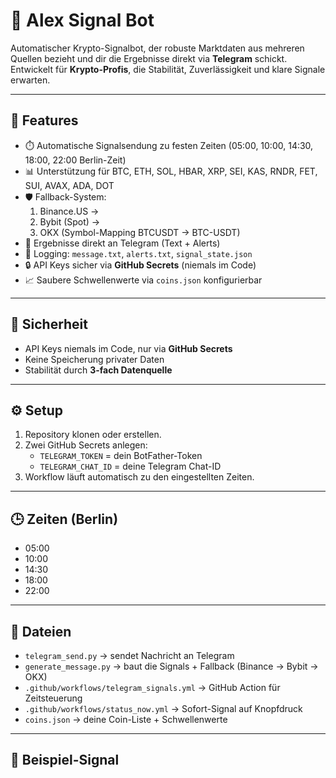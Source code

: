 # 🤖 Alex Signal Bot  

Automatischer Krypto-Signalbot, der robuste Marktdaten aus mehreren Quellen bezieht und dir die Ergebnisse direkt via **Telegram** schickt.  
Entwickelt für **Krypto-Profis**, die Stabilität, Zuverlässigkeit und klare Signale erwarten.  

---

## 🚀 Features

- ⏱️ Automatische Signalsendung zu festen Zeiten (05:00, 10:00, 14:30, 18:00, 22:00 Berlin-Zeit)  
- 📊 Unterstützung für BTC, ETH, SOL, HBAR, XRP, SEI, KAS, RNDR, FET, SUI, AVAX, ADA, DOT  
- 🛡️ Fallback-System:  
  1. Binance.US →  
  2. Bybit (Spot) →  
  3. OKX (Symbol-Mapping BTCUSDT → BTC-USDT)  
- 📩 Ergebnisse direkt an Telegram (Text + Alerts)  
- 📝 Logging: `message.txt`, `alerts.txt`, `signal_state.json`  
- 🔒 API Keys sicher via **GitHub Secrets** (niemals im Code)  
- 📈 Saubere Schwellenwerte via `coins.json` konfigurierbar  

---

## 🔐 Sicherheit

- API Keys niemals im Code, nur via **GitHub Secrets**  
- Keine Speicherung privater Daten  
- Stabilität durch **3-fach Datenquelle**  

---

## ⚙️ Setup

1. Repository klonen oder erstellen.  
2. Zwei GitHub Secrets anlegen:  
   - `TELEGRAM_TOKEN` = dein BotFather-Token  
   - `TELEGRAM_CHAT_ID` = deine Telegram Chat-ID  
3. Workflow läuft automatisch zu den eingestellten Zeiten.  

---

## 🕒 Zeiten (Berlin)

- 05:00  
- 10:00  
- 14:30  
- 18:00  
- 22:00  

---

## 📂 Dateien

- `telegram_send.py` → sendet Nachricht an Telegram  
- `generate_message.py` → baut die Signals + Fallback (Binance → Bybit → OKX)  
- `.github/workflows/telegram_signals.yml` → GitHub Action für Zeitsteuerung  
- `.github/workflows/status_now.yml` → Sofort-Signal auf Knopfdruck  
- `coins.json` → deine Coin-Liste + Schwellenwerte  

---

## 📌 Beispiel-Signal
